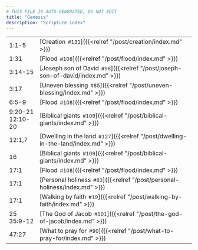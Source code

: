```yaml
---
# THIS FILE IS AUTO-GENERATED, DO NOT EDIT
title: "Genesis"
description: "Scripture index"
---
```


|  |  |
| --- | --- |
| 1:1-5 | [Creation<span style="font-size:smaller; padding-left:0.5em;">#131</span>]({{<relref "/post/creation/index.md" >}}) |
| 1:31 | [Flood<span style="font-size:smaller; padding-left:0.5em;">#108</span>]({{<relref "/post/flood/index.md" >}}) |
| 3:14-15 | [Joseph son of David<span style="font-size:smaller; padding-left:0.5em;">#98</span>]({{<relref "/post/joseph-son-of-david/index.md" >}}) |
| 3:17 | [Uneven blessing<span style="font-size:smaller; padding-left:0.5em;">#85</span>]({{<relref "/post/uneven-blessing/index.md" >}}) |
| 6:5-9 | [Flood<span style="font-size:smaller; padding-left:0.5em;">#108</span>]({{<relref "/post/flood/index.md" >}}) |
| 9:20-21 <br/> 12:10-20 | [Biblical giants<span style="font-size:smaller; padding-left:0.5em;">#109</span>]({{<relref "/post/biblical-giants/index.md" >}}) |
| 12:1,7 | [Dwelling in the land<span style="font-size:smaller; padding-left:0.5em;">#127</span>]({{<relref "/post/dwelling-in-the-land/index.md" >}}) |
| 16 | [Biblical giants<span style="font-size:smaller; padding-left:0.5em;">#109</span>]({{<relref "/post/biblical-giants/index.md" >}}) |
| 17:1 | [Flood<span style="font-size:smaller; padding-left:0.5em;">#108</span>]({{<relref "/post/flood/index.md" >}}) |
| 17:1 | [Personal holiness<span style="font-size:smaller; padding-left:0.5em;">#83</span>]({{<relref "/post/personal-holiness/index.md" >}}) |
| 17:1 | [Walking by faith<span style="font-size:smaller; padding-left:0.5em;">#19</span>]({{<relref "/post/walking-by-faith/index.md" >}}) |
| 25 <br/> 35:9-12 | [The God of Jacob<span style="font-size:smaller; padding-left:0.5em;">#101</span>]({{<relref "/post/the-god-of-jacob/index.md" >}}) |
| 47:27 | [What to pray for<span style="font-size:smaller; padding-left:0.5em;">#90</span>]({{<relref "/post/what-to-pray-for/index.md" >}}) |
